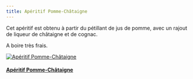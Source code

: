 ```yaml
---
title: Apéritif Pomme-Châtaigne
---
```


Cet apéritif est obtenu à partir du pétillant de jus de pomme, avec un  rajout de liqueur de châtaigne et de cognac. 

A boire très frais. 

<div class="image-container">
    <a class="thumbnail" href="{{ site.baseurl }}/assets/images/jus-de-pomme/pomme-chataigne.jpg">
        <img src="{{ site.baseurl }}/assets/images/jus-de-pomme/pomme-chataigne.jpg" alt="Apéritif Pomme-Châtaigne" title="Apéritif Pomme-Châtaigne" />
        <h4 class="thumbnail-title">Apéritif Pomme-Châtaigne</h4>
    </a>
</div>
